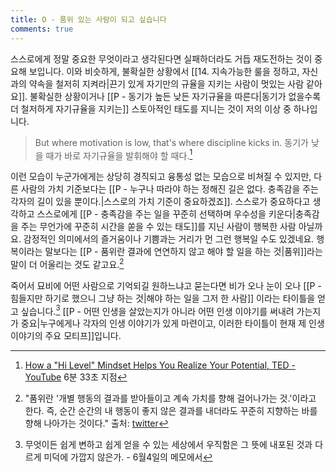 ```yaml
---
title: O - 품위 있는 사람이 되고 싶습니다
comments: true
---
```


스스로에게 정말 중요한 무엇이라고 생각된다면 실패하더라도 거듭 재도전하는 것이 중요해 보입니다. 이와 비슷하게, 불확실한 상황에서 [[14. 지속가능한 룰을 정하고, 자신과의 약속을 철저히 지켜라|끈기 있게 자기만의 규율을 지키는 사람이 멋있는 사람 같아요]]. 불확실한 상황이거나 [[P - 동기가 높든 낮든 자기규율을 따른다|동기가 없을수록 더 철저하게 자기규율을 지키는]] 스토아적인 태도를 지니는 것이 저의 이상 중 하나입니다. 

>But where motivation is low, that's where discipline kicks in. 동기가 낮을 때가 바로 자기규율을 발휘해야 할 때다.[^1]

이런 모습이 누군가에게는 상당히 경직되고 융통성 없는 모습으로 비쳐질 수 있지만, 다른 사람의 가치 기준보다는 [[P - 누구나 따라야 하는 정해진 길은 없다. 충족감을 주는 각자의 길이 있을 뿐이다.|스스로의 가치 기준이 중요하겠죠]]. 스스로가 중요하다고 생각하고 스스로에게 [[P - 충족감을 주는 일을 꾸준히 선택하며 우수성을 키운다|충족감을 주는 무언가에 꾸준히 시간을 쏟을 수 있는 태도]]를 지닌 사람이 행복한 사람 아닐까요. 감정적인 의미에서의 즐거움이나 기쁨과는 거리가 먼 그런 행복일 수도 있겠네요. 행복이라는 말보다는 [[P - 품위란 결과에 연연하지 않고 해야 할 일을 하는 것|품위]]라는 말이 더 어울리는 것도 같고요.[^2]

죽어서 묘비에 어떤 사람으로 기억되길 원하느냐고 묻는다면 비가 오나 눈이 오나 [[P - 힘들지만 하기로 했으니 그냥 하는 것|해야 하는 일을 그저 한 사람]] 이라는 타이틀을 얻고 싶습니다.[^3] [[P - 어떤 인생을 살았는지가 아니라 어떤 인생 이야기를 써내려 가는지가 중요|누구에게나 각자의 인생 이야기가 있게 마련이고, 이러한 타이틀이 현재 제 인생 이야기의 주요 모티프]]입니다.

[^1]: [How a "Hi Level" Mindset Helps You Realize Your Potential, TED - YouTube](https://www.youtube.com/watch?v=x9Ezzxy0frA) 6분 33초 지점
[^2]: "품위란 '개별 행동의 결과를 받아들이고 계속 가치를 향해 걸어나가는 것.'이라고 한다. 즉, 순간 순간의 내 행동이 좋지 않은 결과를 내더라도 꾸준히 지향하는 바를 향해 나아가는 것이다." 출처: [twitter](https://twitter.com/vimva1/status/1526898505763016704)
[^3]: 무엇이든 쉽게 변하고 쉽게 얻을 수 있는 세상에서 우직함은 그 뜻에 내포된 것과 다르게 미덕에 가깝지 않은가. - 6월4일의 메모에서